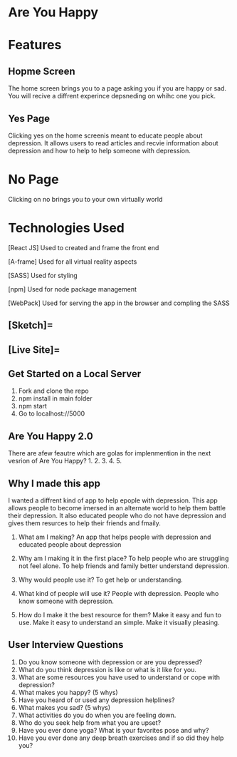 # Are You Happy

# Features

## Hopme Screen
The home screen brings you to a page asking you if you are happy or sad. You will recive a diffrent experince depsneding on whihc one you pick.

## Yes Page 
Clicking yes on the home screenis meant to educate people about depression. It allows users to read articles and recvie information about depression and how to help to help someone with depression.

# No Page 
Clicking on no brings you to your own virtually world

# Technologies Used

[React JS]
Used to created and frame the front end

[A-frame]
Used for all virtual reality aspects

[SASS]
Used for styling

[npm]
Used for node package management

[WebPack]
Used for serving the app in the browser and compling the SASS


## [Sketch]=

## [Live Site]= 

## Get Started on a Local Server

1. Fork and clone the repo
2. npm install in main folder
3. npm start
4. Go to localhost://5000

## Are You Happy 2.0
There are afew feautre which are golas for implenmention in the next vesrion of Are You Happy?
1.
2.
3.
4.
5.

## Why I made this app

I wanted a diffrent kind of app to help epople with depression. This app allows people to become imersed in an alternate world to help them battle their depression. It also educated people who do not have depression and gives them resurces to help their friends and fmaily.

1. What am I making? An app that helps people with depression and educated people about depression

2. Why am I making it in the first place? To help people who are struggling not feel alone. To help friends and family better understand depression.

3. Why would people use it? To get help or understanding.

4. What kind of people will use it? People with depression. People who know someone with depression.

5. How do I make it the best resource for them? Make it easy and fun to use. Make it easy to understand an simple. Make it visually pleasing.


## User Interview Questions

1. Do you know someone with depression or are you depressed?
2. What do you think depression is like or what is it like for you.
3. What are some resources you have used to understand or cope with depression?
4. What makes you happy? (5 whys)
5. Have you heard of or used any depression helplines?
6. What makes you sad? (5 whys)
7. What activities do you do when you are feeling down.
8. Who do you seek help from what you are upset?
9. Have you ever done yoga? What is your favorites pose and why?
10. Have you ever done any deep breath exercises and if so did they help you?
